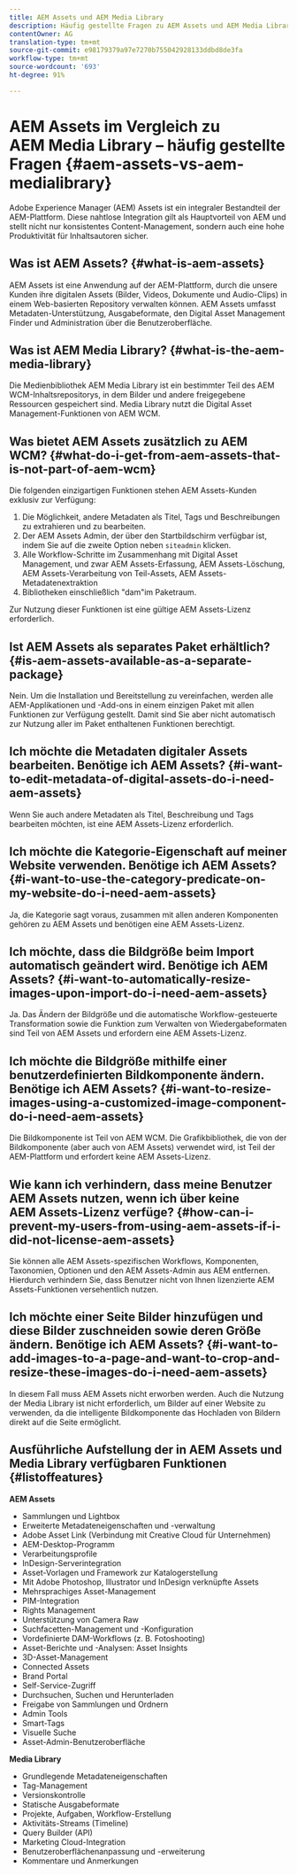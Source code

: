 ```yaml
---
title: AEM Assets und AEM Media Library
description: Häufig gestellte Fragen zu AEM Assets und AEM Media Library, einschließlich den Unterschieden zwischen den beiden.
contentOwner: AG
translation-type: tm+mt
source-git-commit: e98179379a97e7270b755042928133ddbd8de3fa
workflow-type: tm+mt
source-wordcount: '693'
ht-degree: 91%

---
```



# AEM Assets im Vergleich zu AEM Media Library – häufig gestellte Fragen {#aem-assets-vs-aem-medialibrary}

Adobe Experience Manager (AEM) Assets ist ein integraler Bestandteil der AEM-Plattform. Diese nahtlose Integration gilt als Hauptvorteil von AEM und stellt nicht nur konsistentes Content-Management, sondern auch eine hohe Produktivität für Inhaltsautoren sicher.

## Was ist AEM Assets? {#what-is-aem-assets}

AEM Assets ist eine Anwendung auf der AEM-Plattform, durch die unsere Kunden ihre digitalen Assets (Bilder, Videos, Dokumente und Audio-Clips) in einem Web-basierten Repository verwalten können. AEM Assets umfasst Metadaten-Unterstützung, Ausgabeformate, den Digital Asset Management Finder und Administration über die Benutzeroberfläche.

## Was ist AEM Media Library? {#what-is-the-aem-media-library}

Die Medienbibliothek AEM Media Library ist ein bestimmter Teil des AEM WCM-Inhaltsrepositorys, in dem Bilder und andere freigegebene Ressourcen gespeichert sind. Media Library nutzt die Digital Asset Management-Funktionen von AEM WCM. 

## Was bietet AEM Assets zusätzlich zu AEM WCM?   {#what-do-i-get-from-aem-assets-that-is-not-part-of-aem-wcm}

Die folgenden einzigartigen Funktionen stehen AEM Assets-Kunden exklusiv zur Verfügung:

1. Die Möglichkeit, andere Metadaten als Titel, Tags und Beschreibungen zu extrahieren und zu bearbeiten.
1. Der AEM Assets Admin, der über den Startbildschirm verfügbar ist, indem Sie auf die zweite Option neben `siteadmin` klicken.
1. Alle Workflow-Schritte im Zusammenhang mit Digital Asset Management, und zwar AEM Assets-Erfassung, AEM Assets-Löschung, AEM Assets-Verarbeitung von Teil-Assets, AEM Assets-Metadatenextraktion
1. Bibliotheken einschließlich &quot;dam&quot;im Paketraum.

Zur Nutzung dieser Funktionen ist eine gültige AEM Assets-Lizenz erforderlich. 

## Ist AEM Assets als separates Paket erhältlich?     {#is-aem-assets-available-as-a-separate-package}

Nein. Um die Installation und Bereitstellung zu vereinfachen, werden alle AEM-Applikationen und -Add-ons in einem einzigen Paket mit allen Funktionen zur Verfügung gestellt. Damit sind Sie aber nicht automatisch zur Nutzung aller im Paket enthaltenen Funktionen berechtigt. 

## Ich möchte die Metadaten digitaler Assets bearbeiten. Benötige ich AEM Assets?     {#i-want-to-edit-metadata-of-digital-assets-do-i-need-aem-assets}

Wenn Sie auch andere Metadaten als Titel, Beschreibung und Tags bearbeiten möchten, ist eine AEM Assets-Lizenz erforderlich.

## Ich möchte die Kategorie-Eigenschaft auf meiner Website verwenden. Benötige ich AEM Assets?   {#i-want-to-use-the-category-predicate-on-my-website-do-i-need-aem-assets}

Ja, die Kategorie sagt voraus, zusammen mit allen anderen Komponenten gehören zu AEM Assets und benötigen eine AEM Assets-Lizenz.

## Ich möchte, dass die Bildgröße beim Import automatisch geändert wird. Benötige ich AEM Assets?   {#i-want-to-automatically-resize-images-upon-import-do-i-need-aem-assets}

Ja. Das Ändern der Bildgröße und die automatische Workflow-gesteuerte Transformation sowie die Funktion zum Verwalten von Wiedergabeformaten sind Teil von AEM Assets und erfordern eine AEM Assets-Lizenz.

## Ich möchte die Bildgröße mithilfe einer benutzerdefinierten Bildkomponente ändern. Benötige ich AEM Assets?   {#i-want-to-resize-images-using-a-customized-image-component-do-i-need-aem-assets}

Die Bildkomponente ist Teil von AEM WCM. Die Grafikbibliothek, die von der Bildkomponente (aber auch von AEM Assets) verwendet wird, ist Teil der AEM-Plattform und erfordert keine AEM Assets-Lizenz.

## Wie kann ich verhindern, dass meine Benutzer AEM Assets nutzen, wenn ich über keine AEM Assets-Lizenz verfüge? {#how-can-i-prevent-my-users-from-using-aem-assets-if-i-did-not-license-aem-assets}

Sie können alle AEM Assets-spezifischen Workflows, Komponenten, Taxonomien, Optionen und den AEM Assets-Admin aus AEM entfernen. Hierdurch verhindern Sie, dass Benutzer nicht von Ihnen lizenzierte AEM Assets-Funktionen versehentlich nutzen.

## Ich möchte einer Seite Bilder hinzufügen und diese Bilder zuschneiden sowie deren Größe ändern. Benötige ich AEM Assets?   {#i-want-to-add-images-to-a-page-and-want-to-crop-and-resize-these-images-do-i-need-aem-assets}

In diesem Fall muss AEM Assets nicht erworben werden. Auch die Nutzung der Media Library ist nicht erforderlich, um Bilder auf einer Website zu verwenden, da die intelligente Bildkomponente das Hochladen von Bildern direkt auf die Seite ermöglicht.

## Ausführliche Aufstellung der in AEM Assets und Media Library verfügbaren Funktionen    {#listoffeatures}

**AEM Assets**

* Sammlungen und Lightbox
* Erweiterte Metadateneigenschaften und -verwaltung
* Adobe Asset Link (Verbindung mit Creative Cloud für Unternehmen)
* AEM-Desktop-Programm
* Verarbeitungsprofile
* InDesign-Serverintegration
* Asset-Vorlagen und Framework zur Katalogerstellung
* Mit Adobe Photoshop, Illustrator und InDesign verknüpfte Assets
* Mehrsprachiges Asset-Management
* PIM-Integration
* Rights Management
* Unterstützung von Camera Raw
* Suchfacetten-Management und -Konfiguration
* Vordefinierte DAM-Workflows (z. B. Fotoshooting)
* Asset-Berichte und -Analysen: Asset Insights
* 3D-Asset-Management
* Connected Assets
* Brand Portal
* Self-Service-Zugriff
* Durchsuchen, Suchen und Herunterladen
* Freigabe von Sammlungen und Ordnern
* Admin Tools
* Smart-Tags
* Visuelle Suche
* Asset-Admin-Benutzeroberfläche

**Media Library**

* Grundlegende Metadateneigenschaften
* Tag-Management
* Versionskontrolle
* Statische Ausgabeformate
* Projekte, Aufgaben, Workflow-Erstellung
* Aktivitäts-Streams (Timeline)
* Query Builder (API)
* Marketing Cloud-Integration
* Benutzeroberflächenanpassung und -erweiterung
* Kommentare und Anmerkungen